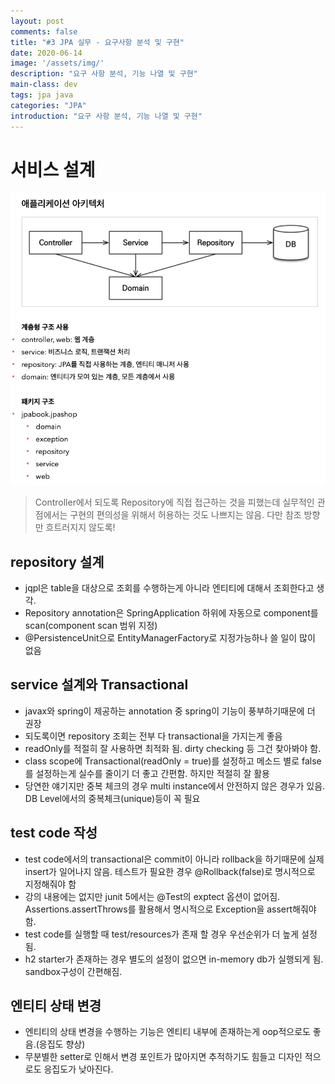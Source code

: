 ```yaml
---
layout: post
comments: false
title: "#3 JPA 실무 - 요구사항 분석 및 구현"
date: 2020-06-14
image: '/assets/img/'
description: "요구 사항 분석, 기능 나열 및 구현"
main-class: dev
tags: jpa java
categories: "JPA"
introduction: "요구 사항 분석, 기능 나열 및 구현"
---
```

# 서비스 설계
![class](/assets/img/posts/jpa/jpa-3-1.png)
> Controller에서 되도록 Repository에 직접 접근하는 것을 피했는데 실무적인 관점에서는 구현의 편의성을 위해서 허용하는 것도 나쁘지는 않음. 다만 참조 방향만 흐트러지지 않도록!

## repository 설계
- jqpl은 table을 대상으로 조회를 수행하는게 아니라 엔티티에 대해서 조회한다고 생각.
- Repository annotation은 SpringApplication 하위에 자동으로 component를 scan(component scan 범위 지정)
- @PersistenceUnit으로 EntityManagerFactory로 지정가능하나 쓸 일이 많이 없음

## service 설계와 Transactional
- javax와 spring이 제공하는 annotation 중 spring이 기능이 풍부하기때문에 더 권장
- 되도록이면 repository 조회는 전부 다 transactional을 가지는게 좋음
- readOnly를 적절히 잘 사용하면 최적화 됨. dirty checking 등 그건 찾아봐야 함.
- class scope에 Transactional(readOnly = true)를 설정하고 메소드 별로 false를 설정하는게 실수를 줄이기 더 좋고 간편함. 하지만 적절히 잘 활용
- 당연한 얘기지만 중복 체크의 경우 multi instance에서 안전하지 않은 경우가 있음. DB Level에서의 중복체크(unique)등이 꼭 필요

## test code 작성
- test code에서의 transactional은 commit이 아니라 rollback을 하기때문에 실제 insert가 일어나지 않음. 테스트가 필요한 경우 @Rollback(false)로 명시적으로 지정해줘야 함
- 강의 내용에는 없지만 junit 5에서는 @Test의 exptect 옵션이 없어짐. Assertions.assertThrows를 활용해서 명시적으로 Exception을 assert해줘야 함.
-  test code를 실행할 때 test/resources가 존재 할 경우 우선순위가 더 높게 설정됨.
- h2 starter가 존재하는 경우 별도의 설정이 없으면 in-memory db가 실행되게 됨. sandbox구성이 간편해짐.

## 엔티티 상태 변경
- 엔티티의 상태 변경을 수행하는 기능은 엔티티 내부에 존재하는게 oop적으로도 좋음.(응집도 향상)
- 무분별한 setter로 인해서 변경 포인트가 많아지면 추적하기도 힘들고 디자인 적으로도 응집도가 낮아진다.